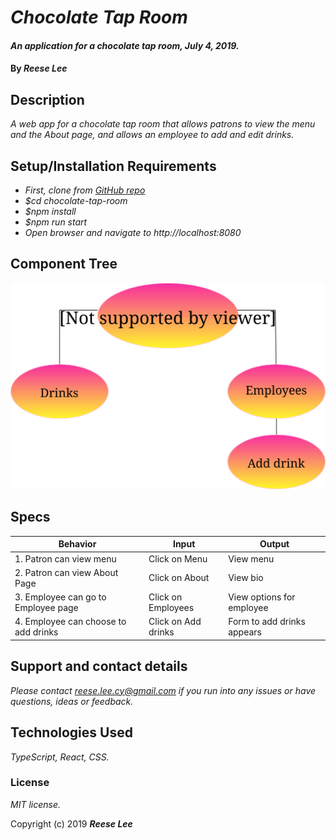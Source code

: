 # _Chocolate Tap Room_

#### _An application for a chocolate tap room, July 4, 2019._

#### By _**Reese Lee**_

## Description

_A web app for a chocolate tap room that allows patrons to view the menu and the About page, and allows an employee to add and edit drinks._

## Setup/Installation Requirements

* _First, clone from [GitHub repo](https://github.com/reese-lee/chocolate-tap-room.git)_
* _$cd chocolate-tap-room_
* _$npm install_
* _$npm run start_
* _Open browser and navigate to *http://localhost:8080*_

## Component Tree

![alt text](https://github.com/reese-lee/chocolate-tap-room/blob/master/src/assets/images/componenttree1.svg "Component Tree")

## Specs

|     Behavior    |  Input | Output
| ------------- | ----- | ----- |
| 1. Patron can view menu | Click on Menu | View menu |
| 2. Patron can view About Page | Click on About | View bio |
| 3. Employee can go to Employee page | Click on Employees | View options for employee |
| 4. Employee can choose to add drinks | Click on Add drinks | Form to add drinks appears |

## Support and contact details

_Please contact reese.lee.cy@gmail.com if you run into any issues or have questions, ideas or feedback._

## Technologies Used

_TypeScript, React, CSS._

### License

*MIT license.*

Copyright (c) 2019 **_Reese Lee_**
